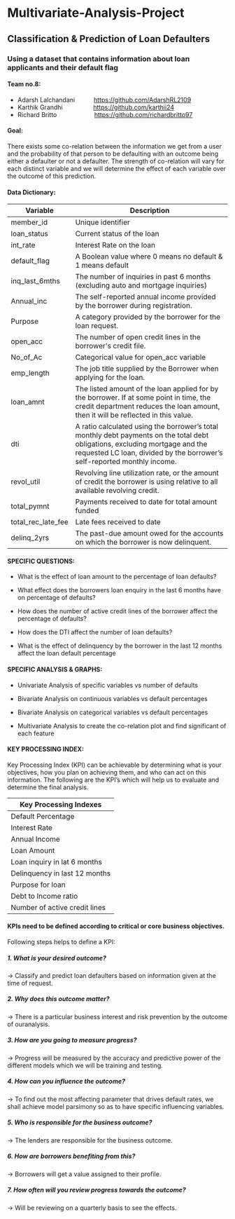 # Multivariate-Analysis-Project

## Classification & Prediction of Loan Defaulters

### Using a dataset that contains information about loan applicants and their default flag 

#### Team no.8:  
* Adarsh Lalchandani    &nbsp; &nbsp; &nbsp; &nbsp;  &nbsp;      https://github.com/AdarshRL2109
* Karthik Grandhi    &nbsp; &nbsp; &nbsp; &nbsp; &nbsp; &nbsp; &nbsp; &ensp;           https://github.com/karthii24
* Richard Britto      &nbsp; &nbsp; &nbsp; &nbsp; &nbsp; &nbsp; &nbsp; &nbsp; &nbsp; &ensp;          https://github.com/richardbritto97

#### Goal: 
There exists some co-relation between the information we get from a user and the probability of that person to be defaulting with an outcome being either a defaulter or not a defaulter. The strength of co-relation will vary for each distinct variable and we will determine the effect of each variable over the outcome of this prediction.

#### Data Dictionary:

Variable | Description
------------ | -------------
member_id | Unique identifier
loan_status | Current status of the loan
int_rate | Interest Rate on the loan
default_flag | A Boolean value where 0 means no default & 1 means default
inq_last_6mths | The number of inquiries in past 6 months (excluding auto and mortgage inquiries)
Annual_inc | The self-reported annual income provided by the borrower during registration.
Purpose | A category provided by the borrower for the loan request. 
open_acc | The number of open credit lines in the borrower's credit file.
No_of_Ac | Categorical value for open_acc variable
emp_length | The job title supplied by the Borrower when applying for the loan.
loan_amnt | The listed amount of the loan applied for by the borrower. If at some point in time, the credit department reduces the loan amount, then it will be reflected in this value.
dti | A ratio calculated using the borrower’s total monthly debt payments on the total debt obligations, excluding mortgage and the requested LC loan, divided by the borrower’s self-reported monthly income.
revol_util | Revolving line utilization rate, or the amount of credit the borrower is using relative to all available revolving credit.
total_pymnt | Payments received to date for total amount funded
total_rec_late_fee | Late fees received to date
delinq_2yrs | The past-due amount owed for the accounts on which the borrower is now delinquent.

#### SPECIFIC QUESTIONS:

* What is the effect of loan amount to the percentage of loan defaults?

* What effect does the borrowers loan enquiry in the last 6 months have on percentage of defaults?

* How does the number of active credit lines of the borrower affect the percentage of defaults?

* How does the DTI affect the number of loan defaults?

* What is the effect of delinquency by the borrower in the last 12 months affect the loan default 	          percentage

#### SPECIFIC ANALYSIS & GRAPHS:

* Univariate Analysis of specific variables vs number of defaults

* Bivariate Analysis on continuous variables vs default percentages

* Bivariate Analysis on categorical variables vs default percentages

* Multivariate Analysis to create the co-relation plot and find significant of each feature 
	
#### KEY PROCESSING INDEX: 

Key Processing Index (KPI) can be achievable by determining what is your objectives, how you plan on achieving them, and who can act on this information. The following are the KPI’s which will help us to evaluate and determine the final analysis. 

Key Processing Indexes | 
------------ | 
Default Percentage |
Interest Rate |
Annual Income |
Loan Amount |
Loan inquiry in lat 6 months |
Delinquency in last 12 months |
Purpose for loan |
Debt to Income ratio |
Number of active credit lines |

#### KPIs need to be defined according to critical or core business objectives.
Following steps helps to define a KPI: 

##### 1.   What is your desired outcome? 
-> Classify and predict loan defaulters based on information given at the time of request.

##### 2.   Why does this outcome matter? 
-> There is a particular business interest and risk prevention by the outcome of ouranalysis.

##### 3.   How are you going to measure progress? 
-> Progress will be measured by the accuracy and predictive power of the different models which 	   we will be training and testing.

##### 4.   How can you influence the outcome? 
-> To find out the most affecting parameter that drives default rates, we shall achieve model 		   parsimony so as to have specific influencing variables.
	

##### 5.    Who is responsible for the business outcome? 
-> The lenders are responsible for the business outcome.

##### 6.   How are borrowers benefiting from this? 
-> Borrowers will get a value assigned to their profile.

##### 7.   How often will you review progress towards the outcome? 
-> Will be reviewing on a quarterly basis to see the effects. 
